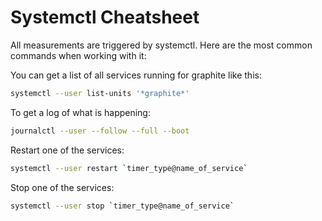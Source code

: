# Systemctl Cheatsheet

All measurements are triggered by systemctl. Here are the most common
commands when working with it:

You can get a list of all services running for graphite like this:

```bash
systemctl --user list-units '*graphite*'
```

To get a log of what is happening:

```bash
journalctl --user --follow --full --boot
```

Restart one of the services:

```bash
systemctl --user restart `timer_type@name_of_service`
```

Stop one of the services:

```bash
systemctl --user stop `timer_type@name_of_service`
```
